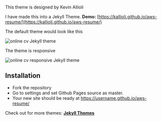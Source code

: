 This theme is designed by Kevin Allioli 

I have made this into a Jekyll Theme.
**Demo:** [https://kallioli.github.io/aws-resume/](https://kallioli.github.io/aws-resume/)

The default theme would look like this

![online cv Jekyll theme](https://github.com/kallioli/aws-resume/raw/master/assets/images/online-cv-jekyll-theme.png)

The theme is responsive

![online cv responsive Jekyll theme](https://github.com/kallioli/aws-resume/raw/master/assets/images/online-cv-responsive-jekyll-theme.png)

## Installation
* Fork the repository
* Go to settings and set Github Pages source as master.
* Your new site should be ready at https://username.github.io/aws-resume/

Check out for more themes: [**Jekyll Themes**](http://jekyll-themes.com)
